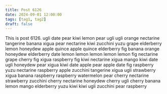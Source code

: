 ```yaml
---
title: Post 6126
date: 2024-09-01 12:00:00
tags: [tag1, tag2]
draft: false
---
```

This is post 6126.
ugli
date
pear
kiwi
lemon
pear
ugli
ugli
orange
nectarine
tangerine
banana
xigua
pear
nectarine
kiwi
zucchini
yuzu
grape
elderberry
lemon
honeydew
apple
quince
apple
quince
elderberry
fig
banana
orange
honeydew
elderberry
date
lemon
lemon
lemon
lemon
lemon
fig
nectarine
grape
cherry
fig
xigua
raspberry
fig
kiwi
nectarine
xigua
mango
kiwi
date
ugli
honeydew
pear
xigua
kiwi
date
apple
pear
apple
date
fig
raspberry
yuzu
nectarine
raspberry
apple
zucchini
tangerine
xigua
ugli
strawberry
xigua
banana
raspberry
raspberry
watermelon
pear
cherry
nectarine
strawberry
zucchini
cherry
nectarine
honeydew
cherry
ugli
cherry
banana
lemon
mango
elderberry
yuzu
kiwi
kiwi
ugli
zucchini
pear
raspberry
